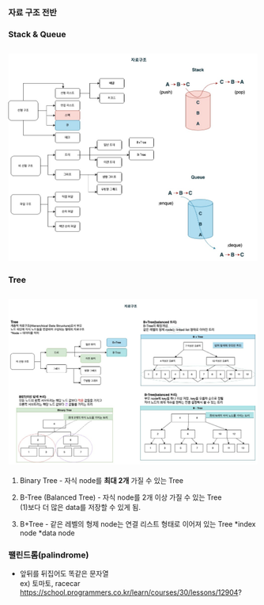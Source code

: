 ### 자료 구조 전반

### Stack & Queue

## ![](../reference/stack-queue.jpg)

### Tree

## ![](../reference/tree.jpg)

1. Binary Tree - 자식 node를 **최대 2개** 가질 수 있는 Tree

2. B-Tree (Balanced Tree) - 자식 node를 2개 이상 가질 수 있는 Tree <br/>
   (1)보다 더 많은 data를 저장할 수 있게 됨.

3. B+Tree - 같은 레벨의 형제 node는 연결 리스트 형태로 이어져 있는 Tree
   *index node
   *data node

### 팰린드롬(palindrome)
- 앞뒤를 뒤집어도 똑같은 문자열 <br/>
ex) 토마토, racecar <br/>
https://school.programmers.co.kr/learn/courses/30/lessons/12904?